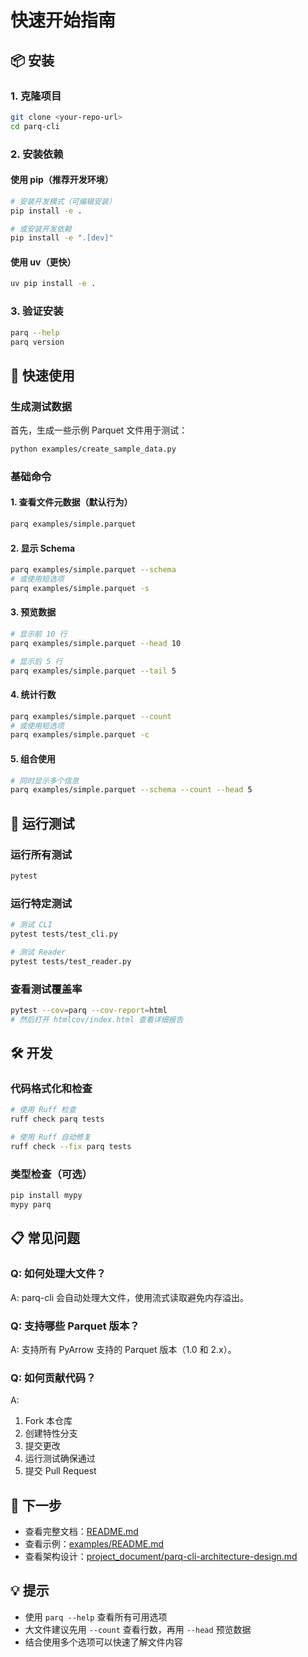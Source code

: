 # 快速开始指南

## 📦 安装

### 1. 克隆项目

```bash
git clone <your-repo-url>
cd parq-cli
```

### 2. 安装依赖

#### 使用 pip（推荐开发环境）

```bash
# 安装开发模式（可编辑安装）
pip install -e .

# 或安装开发依赖
pip install -e ".[dev]"
```

#### 使用 uv（更快）

```bash
uv pip install -e .
```

### 3. 验证安装

```bash
parq --help
parq version
```

## 🚀 快速使用

### 生成测试数据

首先，生成一些示例 Parquet 文件用于测试：

```bash
python examples/create_sample_data.py
```

### 基础命令

#### 1. 查看文件元数据（默认行为）

```bash
parq examples/simple.parquet
```

#### 2. 显示 Schema

```bash
parq examples/simple.parquet --schema
# 或使用短选项
parq examples/simple.parquet -s
```

#### 3. 预览数据

```bash
# 显示前 10 行
parq examples/simple.parquet --head 10

# 显示后 5 行
parq examples/simple.parquet --tail 5
```

#### 4. 统计行数

```bash
parq examples/simple.parquet --count
# 或使用短选项
parq examples/simple.parquet -c
```

#### 5. 组合使用

```bash
# 同时显示多个信息
parq examples/simple.parquet --schema --count --head 5
```

## 🧪 运行测试

### 运行所有测试

```bash
pytest
```

### 运行特定测试

```bash
# 测试 CLI
pytest tests/test_cli.py

# 测试 Reader
pytest tests/test_reader.py
```

### 查看测试覆盖率

```bash
pytest --cov=parq --cov-report=html
# 然后打开 htmlcov/index.html 查看详细报告
```

## 🛠️ 开发

### 代码格式化和检查

```bash
# 使用 Ruff 检查
ruff check parq tests

# 使用 Ruff 自动修复
ruff check --fix parq tests
```

### 类型检查（可选）

```bash
pip install mypy
mypy parq
```

## 📋 常见问题

### Q: 如何处理大文件？

A: parq-cli 会自动处理大文件，使用流式读取避免内存溢出。

### Q: 支持哪些 Parquet 版本？

A: 支持所有 PyArrow 支持的 Parquet 版本（1.0 和 2.x）。

### Q: 如何贡献代码？

A: 
1. Fork 本仓库
2. 创建特性分支
3. 提交更改
4. 运行测试确保通过
5. 提交 Pull Request

## 🎯 下一步

- 查看完整文档：[README.md](README.md)
- 查看示例：[examples/README.md](examples/README.md)
- 查看架构设计：[project_document/parq-cli-architecture-design.md](project_document/parq-cli-architecture-design.md)

## 💡 提示

- 使用 `parq --help` 查看所有可用选项
- 大文件建议先用 `--count` 查看行数，再用 `--head` 预览数据
- 结合使用多个选项可以快速了解文件内容


